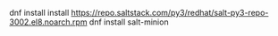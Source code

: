 
dnf install install https://repo.saltstack.com/py3/redhat/salt-py3-repo-3002.el8.noarch.rpm
dnf install salt-minion


